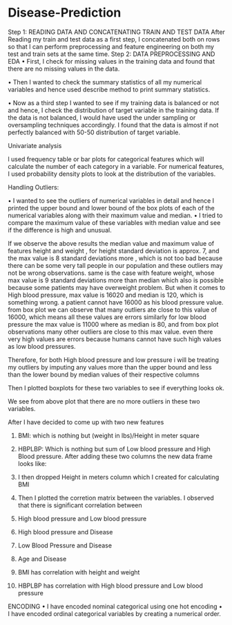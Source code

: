 # Disease-Prediction



Step 1: READING DATA AND CONCATENATING TRAIN AND TEST DATA
After Reading my train and test data as a first step, I concatenated both on rows so that I can perform preprocessing and feature engineering on both my test and train sets at the same time.
Step 2: DATA PREPROCESSING AND EDA
•	First, I check for missing values in the training data and found that there are no missing values in the data.
 

•	Then I wanted to check the summary statistics of all my numerical variables and hence used describe method to print summary statistics.
 
•	Now as a third step I wanted to see if my training data is balanced or not and hence, I check the distribution of target variable in the training data. If the data is not balanced, I would have used the under sampling or oversampling techniques accordingly. I found that the data is almost if not perfectly balanced with 50-50 distribution of target variable.
 

Univariate analysis

 l used frequency table or bar plots for categorical features which will calculate the number of each category in a variable. For numerical features, I used probability density plots to look at the distribution of the variables.



Handling Outliers:

•	I wanted to see the outliers of numerical variables in detail and hence I printed the upper bound and lower bound of the box plots of each of the numerical variables along with their maximum value and median. 
•	I tried to compare the maximum value of these variables with median value and see if the difference is high and unusual. 

 
If we observe the above results the median value and maximum value of features height and weight , for height standard deviation is approx. 7, and  the max value is 8 standard deviations more , which is not too bad because there can be some very tall people in our population and these outliers may not be wrong observations. same is the case with feature weight, whose max value is 9 standard deviations more than median which also is possible because some patients may have overweight problem.
But when it comes to High blood pressure, max value is 16020 and median is 120, which is something wrong. a patient cannot have 16000 as his blood pressure value. from box plot we can observe that many outliers ate close to this value of 16000, which means all these values are errors similarly for low blood pressure the max value is 11000 where as median is 80, and from box plot observations many other outliers are close to this max value. even there very high values are errors because humans cannot have such high values as low blood pressures.

Therefore, for both High blood pressure and low pressure i will be treating my outliers by imputing any values more than the upper bound and less than the lower bound by median values of their respective columns
 
Then I plotted boxplots for these two variables to see if everything looks ok.

 
We see from above plot that there are no more outliers in these two variables.

After I have decided to come up with two new features 
1)	BMI: which is nothing but (weight in lbs)/Height in meter square
2)	HBPLBP: Which is nothing but sum of Low blood pressure and High Blood pressure.
After adding these two columns the new data frame looks like:
 
3)	I then dropped Height in meters column which I created for calculating BMI
4)	Then I plotted the corretion matrix between the variables.
I observed that there is significant correlation between
1)	High blood pressure and Low blood pressure 
2)	High blood pressure and Disease
3)	Low Blood Pressure and Disease
4)	Age and Disease
5)	BMI has correlation with height and weight
6)	HBPLBP has correlation with High blood pressure and Low blood pressure

 
ENCODING 
•	I have encoded nominal categorical using one hot encoding
•	I have encoded ordinal categorical variables by creating a numerical order.
 
 



